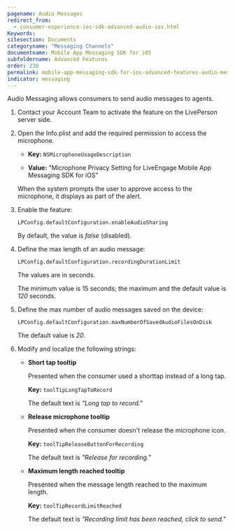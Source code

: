 ```yaml
---
pagename: Audio Messages
redirect_from:
  - consumer-experience-ios-sdk-advanced-audio-ios.html
Keywords:
sitesection: Documents
categoryname: "Messaging Channels"
documentname: Mobile App Messaging SDK for iOS
subfoldername: Advanced Features
order: 238
permalink: mobile-app-messaging-sdk-for-ios-advanced-features-audio-messages.html
indicator: messaging
---
```



Audio Messaging allows consumers to send audio messages to agents. 

1. Contact your Account Team to activate the feature on the LivePerson server side.

2. Open the Info.plist and add the required permission to access the microphone. 

   * **Key:** `NSMicrophoneUsageDescription`

   * **Value:** "Microphone Privacy Setting for LiveEngage Mobile App Messaging SDK for iOS"   

   When the system prompts the user to approve access to the microphone, it displays as part of the alert.

2. Enable the feature:  

   `LPConfig.defaultConfiguration.enableAudioSharing`  

   By default, the value is *false* (disabled).  

3. Define the max length of an audio message:

   `LPConfig.defaultConfiguration.recordingDurationLimit`  

   The values are in seconds. 
   
   The minimum value is 15 seconds; the maximum and the default value is *120* seconds.

4. Define the max number of audio messages saved on the device:  

   `LPConfig.defaultConfiguration.maxNumberOfSavedAudioFilesOnDisk`  

   The default value is *20*.  

5. Modify and localize the following strings:  

   * **Short tap tooltip**  

     Presented when the consumer used a shorttap instead of a long tap.  
     
     **Key:** `toolTipLongTapToRecord`
     
     The default text is *"Long tap to record."*

   * **Release microphone tooltip**

     Presented when the consumer doesn't release the microphone icon. 
     
     **Key:** `toolTipReleaseButtonForRecording` 
     
     The default text is *"Release for recording."*

   * **Maximum length reached tooltip**

     Presented when the message length reached to the maximum length. 
     
     **Key:** `toolTipRecordLimitReached`
     
     The default text is *"Recording limit has been reached, click to send."*
